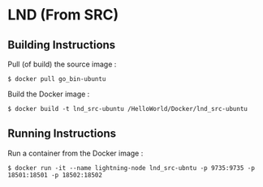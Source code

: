 # LND (From SRC)

Building Instructions
-
Pull (of build) the source image :
<pre><code>$ docker pull go_bin-ubuntu</code></pre>

Build the Docker image :
<pre><code>$ docker build -t lnd_src-ubuntu /HelloWorld/Docker/lnd_src-ubuntu</code></pre>

Running Instructions
-
Run a container from the Docker image :
<pre><code>$ docker run -it --name lightning-node lnd_src-ubntu -p 9735:9735 -p 18501:18501 -p 18502:18502</code></pre>
